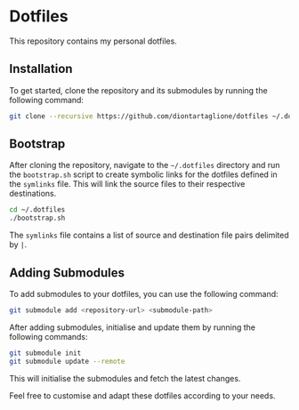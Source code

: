 # Dotfiles

This repository contains my personal dotfiles.

## Installation

To get started, clone the repository and its submodules by running the following command:

```bash
git clone --recursive https://github.com/diontartaglione/dotfiles ~/.dotfiles
```

## Bootstrap

After cloning the repository, navigate to the `~/.dotfiles` directory and run the `bootstrap.sh` script to create symbolic links for the dotfiles defined in the `symlinks` file. This will link the source files to their respective destinations.

```zsh
cd ~/.dotfiles
./bootstrap.sh
```

The `symlinks` file contains a list of source and destination file pairs delimited by `|`.

## Adding Submodules

To add submodules to your dotfiles, you can use the following command:

```zsh
git submodule add <repository-url> <submodule-path>
```

After adding submodules, initialise and update them by running the following commands:

```zsh
git submodule init
git submodule update --remote
```

This will initialise the submodules and fetch the latest changes.

Feel free to customise and adapt these dotfiles according to your needs.
